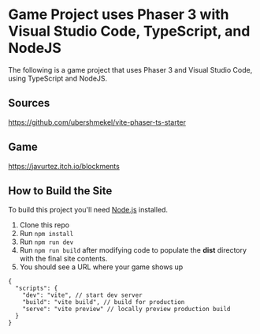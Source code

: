 # Game Project uses Phaser 3 with Visual Studio Code, TypeScript, and NodeJS

The following is a game project that uses Phaser 3 and Visual Studio Code, using TypeScript and NodeJS.

## Sources
https://github.com/ubershmekel/vite-phaser-ts-starter

## Game
https://javurtez.itch.io/blockments

## How to Build the Site
To build this project you'll need [Node.js](https://nodejs.org) installed.

1. Clone this repo
2. Run `npm install`
3. Run `npm run dev`
4. Run `npm run build` after modifying code to populate the **dist** directory with the final site contents.
5. You should see a URL where your game shows up

```
{
  "scripts": {
    "dev": "vite", // start dev server
    "build": "vite build", // build for production
    "serve": "vite preview" // locally preview production build
  }
}
